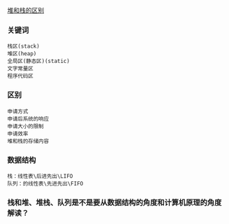 [堆和栈的区别](https://cloud.tencent.com/developer/article/1688327)

### 关键词
```
栈区(stack)
堆区(heap)
全局区(静态区)(static)
文字常量区
程序代码区
```

### 区别

```
申请方式
申请后系统的响应
申请大小的限制
申请效率
堆和栈的存储内容
```

### 数据结构

```
栈：线性表\后进先出\LIFO
队列：的线性表\先进先出\FIFO
```

### 栈和堆、堆栈、队列是不是要从数据结构的角度和计算机原理的角度解读？